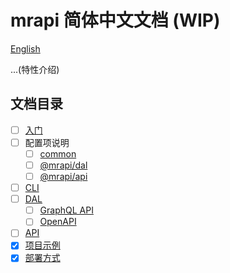 # mrapi 简体中文文档 (WIP)

[English](./README.md)

...(特性介绍)

## 文档目录

- [ ] [入门](./docs/Getting-Started.zh-CN.md)
- [ ] 配置项说明
  - [ ] [common](./docs/Configuration/Common.zh-CN.md)
  - [ ] [@mrapi/dal](./docs/Configuration/DAL.zh-CN.md)
  - [ ] [@mrapi/api](./docs/Configuration/API.zh-CN.md)
- [ ] [CLI](./docs/CLI.zh-CN.md)
- [ ] [DAL](./docs/DAL.zh-CN.md)
  - [ ] [GraphQL API](./docs/DAL/GraphQL-API.zh-CN.md)
  - [ ] [OpenAPI](./docs/DAL/OpenAPI.zh-CN.md)
- [ ] [API](./docs/API.zh-CN.md)
- [x] [项目示例](./docs/Examples.zh-CN.md)
- [x] [部署方式](./docs/Deployment.zh-CN.md)
